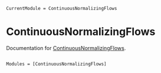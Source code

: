 ```@meta
CurrentModule = ContinuousNormalizingFlows
```

# ContinuousNormalizingFlows

Documentation for [ContinuousNormalizingFlows](https://github.com/impICNF/ContinuousNormalizingFlows.jl).

```@index
```

```@autodocs
Modules = [ContinuousNormalizingFlows]
```
